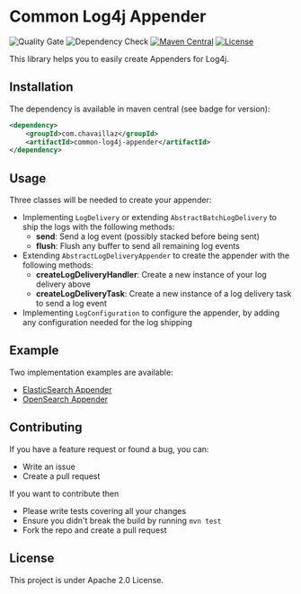 # Common Log4j Appender

![Quality Gate](https://github.com/chavaillaz/common-log4j-appender/actions/workflows/sonarcloud.yml/badge.svg)
![Dependency Check](https://github.com/chavaillaz/common-log4j-appender/actions/workflows/snyk.yml/badge.svg)
[![Maven Central](https://maven-badges.herokuapp.com/maven-central/com.chavaillaz/common-log4j-appender/badge.svg)](https://maven-badges.herokuapp.com/maven-central/com.chavaillaz/common-log4j-appender)
[![License](https://img.shields.io/badge/License-Apache%202.0-blue.svg)](https://opensource.org/licenses/Apache-2.0)

This library helps you to easily create Appenders for Log4j.

## Installation

The dependency is available in maven central (see badge for version):

```xml
<dependency>
    <groupId>com.chavaillaz</groupId>
    <artifactId>common-log4j-appender</artifactId>
</dependency>
```

## Usage

Three classes will be needed to create your appender:
- Implementing `LogDelivery` or extending `AbstractBatchLogDelivery` to ship the logs with the following methods:
  - **send**: Send a log event (possibly stacked before being sent)
  - **flush**: Flush any buffer to send all remaining log events
- Extending `AbstractLogDeliveryAppender` to create the appender with the following methods:
  - **createLogDeliveryHandler**: Create a new instance of your log delivery above
  - **createLogDeliveryTask**: Create a new instance of a log delivery task to send a log event
- Implementing `LogConfiguration` to configure the appender, by adding any configuration needed for the log shipping

## Example

Two implementation examples are available:
- [ElasticSearch Appender](https://github.com/chavaillaz/elasticsearch-log4j-appender)
- [OpenSearch Appender](https://github.com/chavaillaz/opensearch-log4j-appender)

## Contributing

If you have a feature request or found a bug, you can:

- Write an issue
- Create a pull request

If you want to contribute then

- Please write tests covering all your changes
- Ensure you didn't break the build by running `mvn test`
- Fork the repo and create a pull request

## License

This project is under Apache 2.0 License.